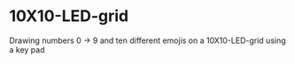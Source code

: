 # 10X10-LED-grid
Drawing numbers 0 -> 9 and ten different emojis on a 10X10-LED-grid using a key pad
